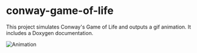 # conway-game-of-life
This project simulates Conway's Game of Life and outputs a gif animation. It includes a Doxygen documentation.

![Animation](https://github.com/Nawoken/conway-game-of-life/master/animation.gif)
